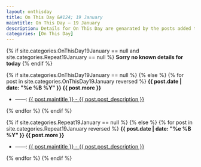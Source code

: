 ```yaml
---
layout: onthisday
title: On This Day &#124; 19 January
maintitle: On This Day — 19 January
description: Details for On This Day are genarated by the posts added to the website so the content is subject to changes/updates over time.
categories: [On This Day]
---
```


{% if site.categories.OnThisDay19January == null and site.categories.Repeat19January == null %}
<strong>Sorry no known details for today</strong>
{% endif %}

{% if site.categories.OnThisDay19January == null %}
{% else %}
{% for post in site.categories.OnThisDay19January reversed %}
<strong>{{ post.date | date: "%e %B %Y" }} {{ post.more }}</strong>
<ul>
<li> ——: <a href="{{ post.url }}">{{ post.maintitle }} - {{ post.post_description }}</a></li>
</ul>
{% endfor %}
{% endif %}

{% if site.categories.Repeat19January == null %}
{% else %}
{% for post in site.categories.Repeat19January reversed %}
<strong>{{ post.date | date: "%e %B %Y" }} {{ post.more }}</strong>
<ul>
<li> ——: <a href="{{ post.url }}">{{ post.maintitle }} - {{ post.post_description }}</a></li>
</ul>
{% endfor %}
{% endif %}

